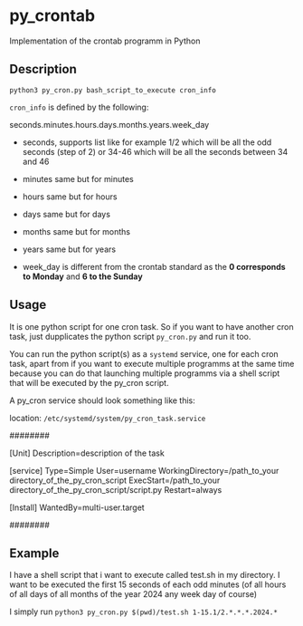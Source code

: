 # py_crontab

Implementation of the crontab programm in Python

## Description

`python3 py_cron.py bash_script_to_execute cron_info`

`cron_info` is defined by the following:

seconds.minutes.hours.days.months.years.week_day

- seconds, supports list like for example 1/2 which will be all the odd seconds (step of 2) or 34-46 which will be all the seconds between 34 and 46

- minutes same but for minutes

- hours same but for hours
  
- days same but for days

- months same but for months

- years same but for years

- week_day is different from the crontab standard as the **0 corresponds to Monday** and **6 to the Sunday**

## Usage

It is one python script for one cron task. So if you want to have another cron task, just dupplicates the python script `py_cron.py` and run it too.

You can run the python script(s) as a `systemd` service, one for each cron task, apart from if you want to execute multiple programms at the same time because you can do that launching multiple programms via a shell script that will be executed by the py_cron script.

A py_cron service should look something like this:

location: `/etc/systemd/system/py_cron_task.service`

########

[Unit]
Description=description of the task

[service]
Type=Simple
User=username
WorkingDirectory=/path_to_your directory_of_the_py_cron_script
ExecStart=/path_to_your directory_of_the_py_cron_script/script.py
Restart=always

[Install]
WantedBy=multi-user.target

########

## Example

I have a shell script that i want to execute called test.sh in my directory.
I want to be executed the first 15 seconds of each odd minutes (of all hours of all days of all months of the year 2024 any week day of course)

I simply run `python3 py_cron.py $(pwd)/test.sh 1-15.1/2.*.*.*.2024.*`



